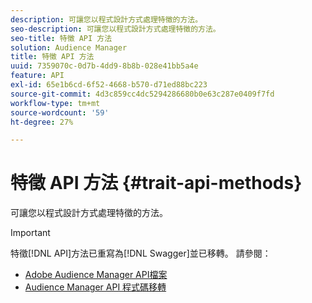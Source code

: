 ```yaml
---
description: 可讓您以程式設計方式處理特徵的方法。
seo-description: 可讓您以程式設計方式處理特徵的方法。
seo-title: 特徵 API 方法
solution: Audience Manager
title: 特徵 API 方法
uuid: 7359070c-0d7b-4dd9-8b8b-028e41bb5a4e
feature: API
exl-id: 65e1b6cd-6f52-4668-b570-d71ed88bc223
source-git-commit: 4d3c859cc4dc5294286680b0e63c287e0409f7fd
workflow-type: tm+mt
source-wordcount: '59'
ht-degree: 27%

---
```


# 特徵 API 方法 {#trait-api-methods}

可讓您以程式設計方式處理特徵的方法。

>[!IMPORTANT]
>
>特徵[!DNL API]方法已重寫為[!DNL Swagger]並已移轉。 請參閱：
>
>* [Adobe Audience Manager API檔案](https://bank.demdex.com/portal/swagger/index.html)
>* [Audience Manager API 程式碼移轉](../../api/api-swagger-migration.md)

